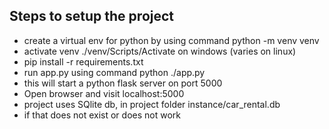 ## Steps to setup the project

- create a virtual env for python by using command python -m venv venv
- activate venv ./venv/Scripts/Activate on windows (varies on linux)
- pip install -r requirements.txt
- run app.py using command python ./app.py
- this will start a python flask server on port 5000
- Open browser and visit localhost:5000
- project uses SQlite db, in project folder instance/car_rental.db
- if that does not exist or does not work
